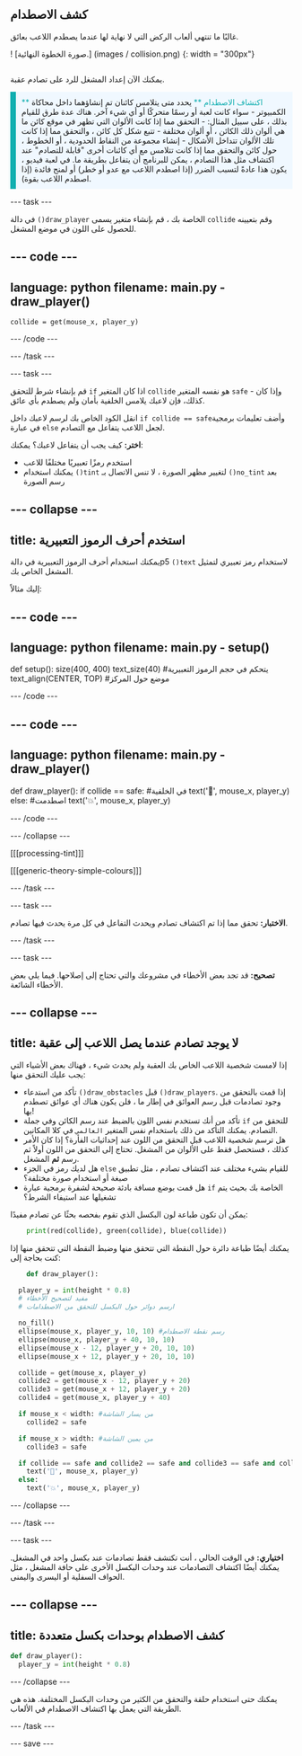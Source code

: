 ## كشف الاصطدام

<div style="display: flex; flex-wrap: wrap">
<div style="flex-basis: 200px; flex-grow: 1; margin-right: 15px;">
غالبًا ما تنتهي ألعاب الركض التي لا نهاية لها عندما يصطدم اللاعب بعائق.
</div>
<div>

! [صورة الخطوة النهائية.] (images / collision.png) {: width = "300px"}

</div>
</div>

يمكنك الآن إعداد المشغل للرد على تصادم عقبة.

<p style="border-left: solid; border-width:10px; border-color: #0faeb0; background-color: aliceblue; padding: 10px;">
<span style="color: #0faeb0"> ** اكتشاف الاصطدام ** </span> يحدد متى يتلامس كائنان تم إنشاؤهما داخل محاكاة الكمبيوتر - سواء كانت لعبة أو رسمًا متحركًا أو أي شيء آخر. هناك عدة طرق للقيام بذلك ، على سبيل المثال: 
  - التحقق مما إذا كانت الألوان التي تظهر في موقع كائن ما هي ألوان ذلك الكائن ، أو ألوان مختلفة
  - تتبع شكل كل كائن ، والتحقق مما إذا كانت تلك الألوان تتداخل الأشكال
  - إنشاء مجموعة من النقاط الحدودية ، أو الخطوط ، حول كائن والتحقق مما إذا كانت تتلامس مع أي كائنات أخرى "قابلة للتصادم"
عند اكتشاف مثل هذا التصادم ، يمكن للبرنامج أن يتفاعل بطريقة ما. في لعبة فيديو ، يكون هذا عادةً لتسبب الضرر (إذا اصطدم اللاعب مع عدو أو خطر) أو لمنح فائدة (إذا اصطدم اللاعب بقوة).
</p>

--- task ---

في دالة `()draw_player` الخاصة بك ، قم بإنشاء متغير يسمى `collide` وقم بتعيينه للحصول على اللون في موضع المشغل.

--- code ---
---
language: python
filename: main.py - draw_player()
---

    collide = get(mouse_x, player_y)

--- /code ---

--- /task ---

--- task ---

قم بإنشاء شرط للتحقق `if` اذا كان المتغير `collide` هو نفسه المتغير `safe` - وإذا كان كذلك، فإن لاعبك يلامس الخلفية بأمان ولم يصطدم بأي عائق.

انقل الكود الخاص بك لرسم لاعبك داخل `if collide == safe`وأضف تعليمات برمجية في عبارة `else` لجعل اللاعب يتفاعل مع التصادم.

**اختر:** كيف يجب أن يتفاعل لاعبك؟ يمكنك:
+ استخدم رمزًا تعبيريًا مختلفًا للاعب
+ يمكنك استخدام `()tint` لتغيير مظهر الصورة ، لا تنس الاتصال بـ `()no_tint` بعد رسم الصورة

--- collapse ---
---
title: استخدم أحرف الرموز التعبيرية
---

يمكنك استخدام أحرف الرموز التعبيرية في دالةp5 `()text` لاستخدام رمز تعبيري لتمثيل المشغل الخاص بك.

إليك مثالاً:

--- code ---
---
language: python
filename: main.py - setup()
---

def setup(): size(400, 400) text_size(40) #يتحكم في حجم الرموز التعبيرية text_align(CENTER, TOP) #موضع حول المركز

--- /code ---

--- code ---
---
language: python
filename: main.py - draw_player()
---

def draw_player(): if collide == safe: #في الخلفية text('🎈', mouse_x, player_y) else: #اصطدمت text('💥', mouse_x, player_y)

--- /code ---

--- /collapse ---

[[[processing-tint]]]

[[[generic-theory-simple-colours]]]

--- /task ---

--- task ---

**الاختبار:** تحقق مما إذا تم اكتشاف تصادم ويحدث التفاعل في كل مرة يحدث فيها تصادم.

--- /task ---

--- task ---

**تصحيح:** قد تجد بعض الأخطاء في مشروعك والتي تحتاج إلى إصلاحها. فيما يلي بعض الأخطاء الشائعة.

--- collapse ---
---
title: لا يوجد تصادم عندما يصل اللاعب إلى عقبة
---

إذا لامست شخصية اللاعب الخاص بك العقبة ولم يحدث شيء ، فهناك بعض الأشياء التي يجب عليك التحقق منها:

 - تأكد من استدعاء `()draw_obstacles` قبل `()draw_players`. إذا قمت بالتحقق من وجود تصادمات قبل رسم العوائق في إطار ما ، فلن يكون هناك أي عوائق تصطدم بها!
 - تأكد من أنك تستخدم نفس اللون بالضبط عند رسم الكائن وفي جملة `if` للتحقق من التصادم. يمكنك التأكد من ذلك باستخدام نفس المتغير `العالمي` في كلا المكانين.
 - هل ترسم شخصية اللاعب قبل التحقق من اللون عند إحداثيات الفأرة؟ إذا كان الأمر كذلك ، فستحصل فقط على الألوان من المشغل. تحتاج إلى التحقق من اللون أولاً ثم رسم **ثم** المشغل.
 - هل لديك رمز في الجزء `else` للقيام بشيء مختلف عند اكتشاف تصادم ، مثل تطبيق صبغة أو استخدام صورة مختلفة؟
 - هل قمت بوضع مسافة بادئة صحيحة لشفرة برمجية عبارة `if` الخاصة بك بحيث يتم تشغيلها عند استيفاء الشرط؟

يمكن أن تكون طباعة لون البكسل الذي تقوم بفحصه بحثًا عن تصادم مفيدًا:

```python
    print(red(collide), green(collide), blue(collide))
```

يمكنك أيضًا طباعة دائرة حول النقطة التي تتحقق منها وضبط النقطة التي تتحقق منها إذا كنت بحاجة إلى:

```python
    def draw_player():

  player_y = int(height * 0.8)
  # مفيد لتصحيح الأخطاء
  # ارسم دوائر حول البكسل للتحقق من الاصطدامات

  no_fill()
  ellipse(mouse_x, player_y, 10, 10) #رسم نقطة الاصطدام
  ellipse(mouse_x, player_y + 40, 10, 10)
  ellipse(mouse_x - 12, player_y + 20, 10, 10)
  ellipse(mouse_x + 12, player_y + 20, 10, 10)

  collide = get(mouse_x, player_y)
  collide2 = get(mouse_x - 12, player_y + 20)
  collide3 = get(mouse_x + 12, player_y + 20)
  collide4 = get(mouse_x, player_y + 40)

  if mouse_x < width: #من يسار الشاشة
    collide2 = safe

  if mouse_x > width: #من يمين الشاشة
    collide3 = safe

  if collide == safe and collide2 == safe and collide3 == safe and collide4 == safe:
    text('🎈', mouse_x, player_y)
  else:
    text('💥', mouse_x, player_y)
```

--- /collapse ---

--- /task ---

--- task ---

**اختياري:** في الوقت الحالي ، أنت تكتشف فقط تصادمات عند بكسل واحد في المشغل. يمكنك أيضًا اكتشاف التصادمات عند وحدات البكسل الأخرى على حافة المشغل ، مثل الحواف السفلية أو اليسرى واليمنى.

--- collapse ---
---
title: كشف الاصطدام بوحدات بكسل متعددة
---

```python
def draw_player():
  player_y = int(height * 0.8)
```

--- /collapse ---

يمكنك حتى استخدام حلقة والتحقق من الكثير من وحدات البكسل المختلفة. هذه هي الطريقة التي يعمل بها اكتشاف الاصطدام في الألعاب.

--- /task ---

--- save ---
